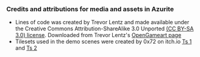 ### Credits and attributions for media and assets in Azurite
* Lines of code was created by Trevor Lentz and made available under the Creative Commons Attribution-ShareAlike 3.0 Unported [(CC BY-SA 3.0) license](https://creativecommons.org/licenses/by-sa/3.0/
). Downloaded from Trevor Lentz's [OpenGameart page](https://opengameart.org/content/lines-of-code)
* Tilesets used in the demo scenes were created by 0x72 on itch.io [Ts 1](https://0x72.itch.io/16x16-dungeon-tileset) and [Ts 2](https://0x72.itch.io/dungeontileset-ii)
